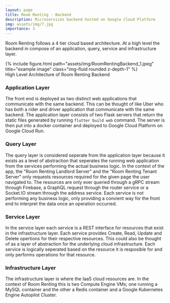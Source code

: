 ```yaml
---
layout: page
title: Room Renting - Backend
description: Microservices backend hosted on Google Cloud Platform
img: assets/img/7.jpg
importance: 3
---
```


Room Renting follows a 4 tier cloud based architecture. At a high level the backend in compose of an application, query, service and infrastructure layer.

<div class="row">
    <div class="col-sm mt-3 mt-md-0">
        {% include figure.html path="assets/img/RoomRentingBackend_1.jpeg" title="example image" class="img-fluid rounded z-depth-1" %}
    </div>
</div>
<div class="caption">
    High Level Architecture of Room Renting Backend
</div>

### Application Layer
The front end is deployed as two distinct web applications that communicate with the same backend. This can be thought of like Uber who has both a rider and driver application that communicate with the same backend. The application layer consists of two Flask servers that return the static files generated by running ```flutter build web``` command. The server is then put into a docker container and deployed to Google Cloud Platform on Google Cloud Run.

### Query Layer
The query layer is considered seperate from the application layer because it exists as a level of abstraction that seperates the running web application from the services performing the actual business logic. In the context of the app, the "Room Renting Landlord Server" and the "Room Renting Tenant Server" only requests resources required for the given page the user navigated to. The resources are only ever queried through a gRPC stream through Firebase, a GraphQL request through the router service or a Socket.IO stream through the address service. Each service is not performing any business logic, only providing a convient way for the front end to interpret the data once an operation occurred. 

### Service Layer
In the service layer each service is a REST interface for resources that exist in the infrastructure layer. Each service provides Create, Read, Update and Delete opertions for their respective resources. This could also be thought of as a layer of abstraction for the underlying cloud infrastructure. Each service is logically seperated based on the resource it is resposible for and only performs operations for that resource.

### Infrastructure Layer
The infrastructure layer is where the IaaS cloud resources are. In the context of Room Renting this is two Compute Engine VMs; one running a MySQL container and the other a Redis container and a Google Kubernetes Engine Autopilot Cluster. 



